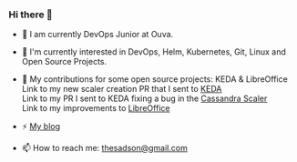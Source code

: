 ### Hi there 👋

- 🔭 I am currently DevOps Junior at Ouva.
- 🌱 I'm currently interested in DevOps, Helm, Kubernetes, Git, Linux and Open Source Projects. 
- 👯 My contributions for some open source projects: KEDA & LibreOffice <br>
Link to my new scaler creation PR that I sent to [KEDA](https://github.com/kedacore/keda/pull/4355) <br>
Link to my PR I sent to KEDA fixing a bug in the [Cassandra Scaler](https://github.com/kedacore/keda/pull/4162)  <br>
Link to my improvements to [LibreOffice](https://gerrit.libreoffice.org/q/owner:thesadson%2540gmail.com) <br>

- ⚡ [My blog](https://medium.com/@ithesadson)
- 📫 How to reach me: thesadson@gmail.com

<!--
**ithesadson/ithesadson** is a ✨ _special_ ✨ repository because its `README.md` (this file) appears on your GitHub profile.

Here are some ideas to get you started:

- 🔭 I’m currently working on ...
- 🌱 I’m currently learning ...
- 👯 I’m looking to collaborate on ...
- 🤔 I’m looking for help with ...
- 💬 Ask me about ...
- 📫 How to reach me: ...
- 😄 Pronouns: ...
- ⚡ Fun fact: ...
-->
